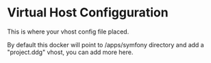 Virtual Host Configguration
==============

This is where your vhost config file placed.

By default this docker will point to /apps/symfony directory and add a "project.ddg" vhost,
you can add more here.